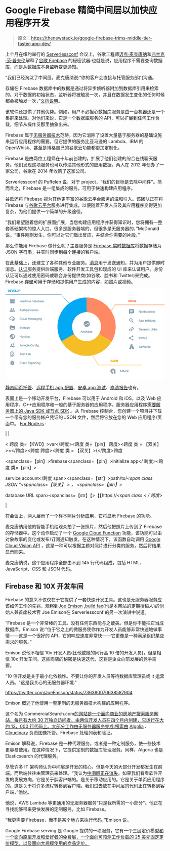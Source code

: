 # Google Firebase 精简中间层以加快应用程序开发

> 原文：<https://thenewstack.io/google-firebase-trims-middle-tier-faster-app-dev/>

上个月在纽约举行的 [Serverlessconf](http://serverlessconf.io/) 会议上，谷歌工程师[迈克·麦克唐纳](https://twitter.com/asciimike)和[弗兰克·范·普夫伦](https://twitter.com/puf)解释了[谷歌 Firebase](https://firebase.google.com/) 的秘密武器:也就是说，应用程序不需要查询数据库，而是从数据库本身监听变更通知。

“我们已经淘汰了中间层。麦克唐纳说:“你的客户会直接与托管服务部门沟通。

存储在 Firebase 数据库中的数据是通过将异步侦听器附加到数据库引用来检索的。对于数据的初始状态，监听器将被触发一次，并且在数据发生变化的任何时候都会被触发一次，”[文档说明](https://www.firebase.com/docs/web/guide/retrieving-data.html)。

该软件还提供了其他优势。例如，用户不必担心数据库服务是由一台机器还是一个集群来处理。对他们来说，它是一个数据库服务的 API，可以扩展到任何工作负载，细节从操作员那里抽象出来。

Firebase 属于[无服务器技术](https://thenewstack.io/serverless-computing-growing-quickly/)范畴，因为它消除了设置大量基于服务器的基础设施来运行应用程序的需要。但它提供的服务比亚马逊的 Lambda、IBM 的 OpenWhisk、甚至是博格自己的谷歌云功能都更加定制化。

Firebase 是由两位工程师在十年前创建的，扩展了他们创建的综合在线聊天服务。他们发现这项服务也可以传递其他形式的应用数据。两人在 2012 年创办了一家公司，谷歌在 2014 年收购了这家公司。

Serverlessconf 的 Puffelen 说，对于 project，“我们的目标是去除中间件”。简而言之，Firebase 是一组集成的服务，可用于快速构建应用程序。

谷歌还将 Firebase 视为其他更丰富的谷歌云平台服务的温和引入。该团队正在将 Firebase 与[谷歌云平台](https://cloud.google.com/)服务进行集成，以便随着开发人员及其应用程序变得更加复杂，为他们提供一个简单的升级途径。

“我们希望随着您的扩展而扩展，当您构建应用程序并获得知识时，您将拥有一整套基础架构的惊人入口。很多是服务器端的，但很多是无服务器的，”McDonald 说。“事件刚刚发生，你可以对它们做出反应，并结合你需要的片段。”

那么你能用 Firebase 做什么呢？主要服务是 [Firebase 实时数据库](https://firebase.google.com/docs/database/)将数据存储为 JSON 字符串，并实时同步到每个连接的客户端。

在此基础上，还建立了各种其他专业服务。[消息](https://firebase.google.com/docs/cloud-messaging/)用于发送通知，并为用户提供即时消息。[认证](https://firebase.google.com/docs/auth/)服务提供后端服务、软件开发工具包和现成的 UI 库来认证用户。身份认证可以通过使用密码或联合身份提供商(如谷歌、脸书和 Twitter)来完成。Firebase [存储](https://firebase.google.com/docs/storage/)可用于存储和提供用户生成的内容，如照片或视频。

[![Firebase](img/6ac440f96482330d00d516733cecc002.png)](https://firebase.google.com/)

[静态网页托管](https://firebase.google.com/docs/hosting/)、[远程手机 app 配置](https://firebase.google.com/docs/remote-config/)、[安卓 app 测试](https://firebase.google.com/docs/remote-config/)、[崩溃报告](https://firebase.google.com/docs/crash/)也有。

表面上是一个移动开发平台，Firebase 可以用于 Android 和 iOS，以及 Web 应用程序、C++应用程序和一般的基于服务器的应用程序。服务器应用程序[需要服务器上的 Java SDK 或节点 SDK](https://firebase.google.com/docs/server/setup#prerequisites) 。从 Firebase 控制台，您创建一个项目并下载一个带有您的服务帐户凭证的 JSON 文件，然后将它放在您的 Web 应用程序/页面中。 [For Node.js](https://firebase.google.com/docs/server/setup#initialize_the_sdk) :

|  | 

< 跨度 类=【KWD】>var</跨度><跨度 类=【pln】 跨度><跨度 类 = 【双关】>=</跨度><跨度 跨度><跨度 类 = 【双关】>(</跨度>跨度 </span>

<spanclass=【pln】>firebase</span><spanclass=【pln】>initialize app</ 跨度><跨度 类=【pln】>

service account</跨度 span><spanclass=【str】>path/to/</span><var><span class JSON "</span><spanclass=【双关】 > ， </span><spanclass=【pln】>

database URL span><spanclass=【str】【>【【https://</span><var><span class < / 跨度>

 |

在会议上，两人展示了一个样本[照片分析应用](https://github.com/firebase/friendlypix)，它将显示 Firebase 的功能。

麦克唐纳用他的智能手机给观众拍了一张照片，然后他把照片上传到了 Firebase 的存储器中。这个动作启动了一个 [Google Cloud Function](https://thenewstack.io/google-cloud-functions-arrives-challenge-aws-lambda/) 功能，该功能可以由对象故事的变化或发布/订阅通知触发。在这种情况下，该函数自动调用 [Google Cloud Vision API](https://cloud.google.com/vision/) ，这是一种可以根据主题对照片进行分类的服务，然后将结果显示回来。

麦克唐纳说，这个应用程序全部由不到 145 行代码组成，包括 HTML、JavaScript、CSS 和 JSON 代码。

## Firebase 和 10X 开发车间

Firebase 的意义不仅仅在于它提供了一套快速开发工具。这也是无服务器服务应该如何工作的先兆，观察到[Joe Emison](https://twitter.com/JoeEmison) ,[build fax](https://www.buildfax.com/)(也是本网站的定期撰稿人)的创始人兼首席技术官 Joe Emison在 Serverlessconf 的另一次演讲中说道。

“Firebase 是一个非常棒的工具。没有任何东西能与之媲美。但是你不能把它当成数据库。Emison 说:“位于它之上的微服务使你作为开发人员能够非常快速地做事情——这是一个很好的 API，它的响应速度非常快——它更像是一种满足组织某些需求的服务。”

Emison 说他不相信 10x 开发人员(比他或她的同行高 10 倍的开发人员)，但是相信 10x 开发车间。这些商店的秘密是快速迭代，这将是企业向前发展的竞争需要。

“10 倍开发是关于最小化依赖性。不要让你的开发人员等待数据库管理员或 it 运营人员。"这是我关心的无服务器环境."

https://twitter.com/JoeEmison/status/736380070638587904

Emison 概述了他使用一套定制的无服务器技术构建的应用程序。

这个名为 CommercialSearch.com[的网站是一个面向商业的房地产搜索服务网站，每月有大约 30 万独立访问者。由两位开发人员在四个月内创建，它运行在大约 13，000 行代码上。大部分工作由无服务器服务完成:搜索由](https://www.commercialsearch.com/) [Algolia](https://www.algolia.com/) 、 [Cloudinary](http://cloudinary.com/) 负责图像托管。Firebase 处理列表和验证。

Emison 解释说，Firebase 是一种代理服务，或者是一种定制服务，使一些技术更容易使用。在这种情况下，它提供定制的数据库管理服务。同样，Algoria 也是 Elasticsearch 的代理服务。

尽管许多 IT 架构师认为中间层是开发的核心，但是今天的大部分开发都发生在前端。而后端往往由管理员来处理。“我认为[中间层正在消失](https://thenewstack.io/why-the-middle-tier-including-docker-wont-matter-to-most-of-us/)。如果我们看看软件开发的发展方向，它是关于胖客户端的。是关于移动应用的。它是关于单页应用程序的。这是关于将许多流程转移到客户端。我们过去放在中间层的代码正在转移到客户端，”他说。

他说，AWS Lambda 等更通用的无服务器服务“只是我所需的一小部分”。他正在寻找能够带来更快发展的定制服务，比如 Firebase。

“我更需要 Firebase，而不是某个地方来执行代码，”Emison 说。

Google Firebase serving 是 Google 提供的一项服务，它有一个三层定价模型[和一个面向原型开发和爱好者的免费层，一个面向可预测工作负载的 25 美元固定定价模型，以及面向大规模使用的商品定价。](https://firebase.google.com/pricing/)

<svg xmlns:xlink="http://www.w3.org/1999/xlink" viewBox="0 0 68 31" version="1.1"><title>Group</title> <desc>Created with Sketch.</desc></svg>